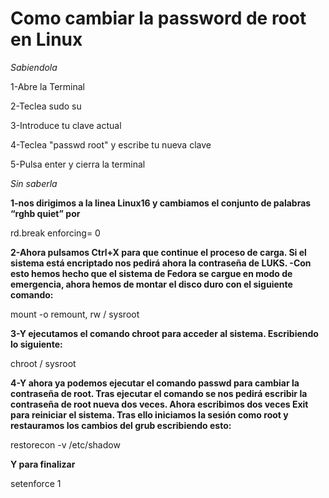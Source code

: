 # Como cambiar la password de root en Linux

*Sabiendola*

1-Abre la Terminal

2-Teclea sudo su

3-Introduce tu clave actual

4-Teclea "passwd root" y escribe tu nueva clave

5-Pulsa enter y cierra la terminal

*Sin saberla*

**1-nos dirigimos a la linea Linux16 y cambiamos el conjunto de palabras “rghb quiet” por**

rd.break enforcing= 0

**2-Ahora pulsamos Ctrl+X para que continue el proceso de carga. Si el sistema está encriptado nos pedirá ahora la contraseña de LUKS. -Con esto hemos hecho que el sistema de Fedora se cargue en modo de emergencia, ahora hemos de montar el disco duro con el siguiente comando:**

mount -o remount, rw / sysroot

**3-Y ejecutamos el comando chroot para acceder al sistema. Escribiendo lo siguiente:**

chroot / sysroot

**4-Y ahora ya podemos ejecutar el comando passwd para cambiar la contraseña de root. Tras ejecutar el comando se nos pedirá escribir la contraseña de root nueva dos veces. Ahora escribimos dos veces Exit para reiniciar el sistema. Tras ello iniciamos la sesión como root y restauramos los cambios del grub escribiendo esto:**

restorecon -v /etc/shadow

**Y para finalizar**

setenforce 1
